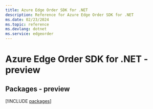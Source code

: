 ```yaml
---
title: Azure Edge Order SDK for .NET
description: Reference for Azure Edge Order SDK for .NET
ms.date: 02/23/2024
ms.topic: reference
ms.devlang: dotnet
ms.service: edgeorder
---
```

# Azure Edge Order SDK for .NET - preview
## Packages - preview
[!INCLUDE [packages](edge-order-index.md)]